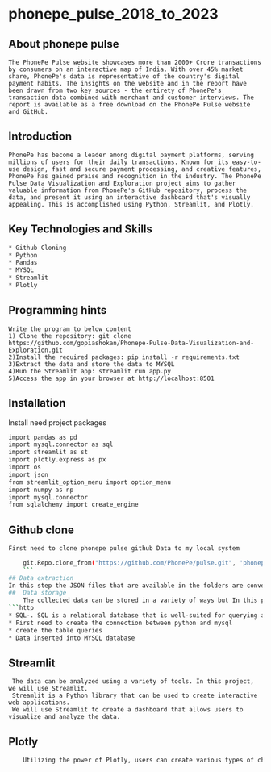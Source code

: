 # phonepe_pulse_2018_to_2023
## About phonepe pulse
    The PhonePe Pulse website showcases more than 2000+ Crore transactions by consumers on an interactive map of India. With over 45% market share, PhonePe's data is representative of the country's digital payment habits. The insights on the website and in the report have been drawn from two key sources - the entirety of PhonePe's transaction data combined with merchant and customer interviews. The report is available as a free download on the PhonePe Pulse website and GitHub.
## Introduction
    PhonePe has become a leader among digital payment platforms, serving millions of users for their daily transactions. Known for its easy-to-use design, fast and secure payment processing, and creative features, PhonePe has gained praise and recognition in the industry. The PhonePe Pulse Data Visualization and Exploration project aims to gather valuable information from PhonePe's GitHub repository, process the data, and present it using an interactive dashboard that's visually appealing. This is accomplished using Python, Streamlit, and Plotly.
## Key Technologies and Skills
```bash
* Github Cloning
* Python
* Pandas
* MYSQL
* Streamlit
* Plotly
```
## Programming hints
```http
Write the program to below content
1) Clone the repository: git clone https://github.com/gopiashokan/Phonepe-Pulse-Data-Visualization-and-Exploration.git
2)Install the required packages: pip install -r requirements.txt
3)Extract the data and store the data to MYSQL
4)Run the Streamlit app: streamlit run app.py
5)Access the app in your browser at http://localhost:8501
```

## Installation
Install need project packages

```bash
import pandas as pd
import mysql.connector as sql
import streamlit as st
import plotly.express as px
import os
import json
from streamlit_option_menu import option_menu
import numpy as np
import mysql.connector
from sqlalchemy import create_engine

```
## Github clone
```bash
First need to clone phonepe pulse github Data to my local system

    git.Repo.clone_from("https://github.com/PhonePe/pulse.git", 'phonepe_pulse_git')
    ```
## Data extraction
In this step the JSON files that are available in the folders are converted into the readeable and understandable DataFrame format by using the for loop and iterating file by file and then finally the DataFrame is created.
##  Data storage
    The collected data can be stored in a variety of ways but In this project, we will use  
```http
* SQL-. SQL is a relational database that is well-suited for querying and analyzing structured data.
* First need to create the connection between python and mysql
* create the table queries
* Data inserted into MYSQL database
```
## Streamlit
```http
 The data can be analyzed using a variety of tools. In this project, we will use Streamlit. 
 Streamlit is a Python library that can be used to create interactive web applications.  
 We will use Streamlit to create a dashboard that allows users to visualize and analyze the data.
```
## Plotly
```bash
    Utilizing the power of Plotly, users can create various types of charts, including line charts, bar charts, scatter plots, pie charts, and more. These visualizations enhance the understanding of the data and make it easier to identify patterns, trends, and correlations.
